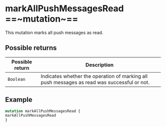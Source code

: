 # markAllPushMessagesRead ==~mutation~==

This mutation marks all push messages as read.

## Possible returns

| Possible return | Description                                                                               |
|-----------------|-------------------------------------------------------------------------------------------|
| `Boolean`       | Indicates whether the operation of marking all push messages as read was successful or not.|


## Example

```graphql linenums="1"
mutation markAllPushMessagesRead {
markAllPushMessagesRead
}
```
